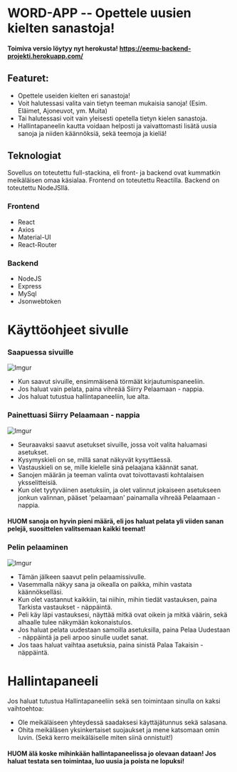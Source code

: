 # WORD-APP -- Opettele uusien kielten sanastoja!

#### Toimiva versio löytyy nyt herokusta! https://eemu-backend-projekti.herokuapp.com/

## Featuret:
* Opettele useiden kielten eri sanastoja!
* Voit halutessasi valita vain tietyn teeman mukaisia sanoja! (Esim. Eläimet, Ajoneuvot, ym. Muita)
* Tai halutessasi voit vain yleisesti opetella tietyn kielen sanastoja.
* Hallintapaneelin kautta voidaan helposti ja vaivattomasti lisätä uusia sanoja ja niiden käännöksiä, sekä teemoja ja kieliä!

## Teknologiat
Sovellus on toteutettu full-stackina, eli front- ja backend ovat kummatkin meikäläisen omaa käsialaa. 
Frontend on toteutettu Reactilla.
Backend on toteutettu NodeJSllä.

### Frontend
* React
* Axios
* Material-UI
* React-Router

### Backend
* NodeJS
* Express
* MySql
* Jsonwebtoken

# Käyttöohjeet sivulle
### Saapuessa sivuille
![Imgur](https://i.imgur.com/vNPHEEr.png)
* Kun saavut sivuille, ensimmäisenä törmäät kirjautumispaneeliin.
* Jos haluat vain pelata, paina vihreää Siirry Pelaamaan - nappia.
* Jos haluat tutustua hallintapaneeliin, lue alta.

### Painettuasi Siirry Pelaamaan - nappia
![Imgur](https://i.imgur.com/fSDrSL3.png)
* Seuraavaksi saavut asetukset sivuille, jossa voit valita haluamasi asetukset.
* Kysymyskieli on se, millä sanat näkyvät kysyttäessä. 
* Vastauskieli on se, mille kielelle sinä pelaajana käännät sanat.
* Sanojen määrän ja teeman valinta ovat toivottavasti kohtalaisen yksselitteisiä.
* Kun olet tyytyväinen asetuksiin, ja olet valinnut jokaiseen asetukseen jonkun valinnan, pääset 'pelaamaan' painamalla vihreää Pelaamaan - nappia.

#### HUOM sanoja on hyvin pieni määrä, eli jos haluat pelata yli viiden sanan pelejä, suosittelen valitsemaan kaikki teemat!

### Pelin pelaaminen
![Imgur](https://i.imgur.com/fFUcHPN.png)
* Tämän jälkeen saavut pelin pelaamissivulle.
* Vasemmalla näkyy sana ja oikealla on paikka, mihin vastata käännökselläsi.
* Kun olet vastannut kaikkiin, tai niihin, mihin tiedät vastauksen, paina Tarkista vastaukset - näppäintä.
* Peli käy läpi vastauksesi, näyttää mitkä ovat oikein ja mitkä väärin, sekä alhaalle tulee näkymään kokonaistulos.
* Jos haluat pelata uudestaan samoilla asetuksilla, paina Pelaa Uudestaan - näppäintä ja peli arpoo sinulle uudet sanat.
* Jos taas haluat vaihtaa asetuksia, paina sinistä Palaa Takaisin - näppäintä.

# Hallintapaneeli

Jos haluat tutustua Hallintapaneeliin sekä sen toimintaan sinulla on kaksi vaihtoehtoa:
* Ole meikäläiseen yhteydessä saadaksesi käyttäjätunnus sekä salasana.
* Ohita meikäläsen yksinkertaiset suojaukset ja mene katsomaan omin luvin. (Sekä kerro meikäläiselle miten siinä onnistuit!)

#### HUOM älä koske mihinkään hallintapaneelissa jo olevaan dataan! Jos haluat testata sen toimintaa, luo uusia ja poista ne lopuksi!
